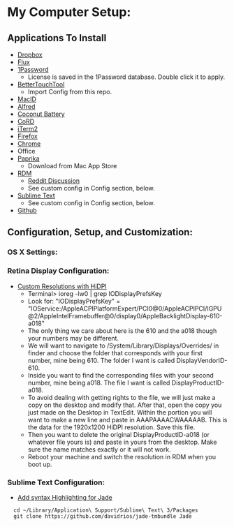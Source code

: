 # My Computer Setup:

## Applications To Install
* [Dropbox](https://www.dropbox.com)
* [Flux](https://justgetflux.com)
* [1Password](https://agilebits.com/downloads)
  * License is saved in the 1Password database. Double click it to apply.
* [BetterTouchTool](http://www.bettertouchtool.net)
  * Import Config from this repo.
* [MacID](http://macid.co)
* [Alfred](http://www.alfredapp.com)
* [Coconut Battery](http://www.coconut-flavour.com/coconutbattery/)
* [CoRD](http://cord.sourceforge.net)
* [iTerm2](http://iterm2.com)
* [Firefox](https://www.mozilla.org/en-US/firefox/)
* [Chrome](https://www.google.com/chrome/)
* Office
* [Paprika](http://paprikaapp.com)
  * Download from Mac App Store
* [RDM](https://dl.dropbox.com/u/87351306/RDM.tar.gz)
  * [Reddit Discussion](https://www.reddit.com/r/apple/comments/vi9yf/set_your_retina_macbook_pros_resolution_to)
  * See custom config in Config section, below.
* [Sublime Text](http://www.sublimetext.com)
  * See custom config in Config section, below.
* [Github](https://github.com)

## Configuration, Setup, and Customization:

### OS X Settings:

### Retina Display Configuration:
  * [Custom Resolutions with HiDPI](https://www.reddit.com/r/apple/comments/2ia242/enabling_1920_x_1200_hidpi_resolution_on_the_13/cl0c87l)
  	* Terminal> ioreg -lw0 | grep IODisplayPrefsKey 
  	* Look for: 
	"IODisplayPrefsKey" = "IOService:/AppleACPIPlatformExpert/PCI0@0/AppleACPIPCI/IGPU@2/AppleIntelFramebuffer@0/display0/AppleBacklightDisplay-610-a018"
    * The only thing we care about here is the 610 and the a018 though your numbers may be different.
    * We will want to navigate to /System/Library/Displays/Overrides/ in finder and choose the folder that corresponds with your first number, mine being 610. The folder I want is called DisplayVendorID-610.
    * Inside you want to find the corresponding files with your second number, mine being a018. The file I want is called DisplayProductID-a018.
    * To avoid dealing with getting rights to the file, we will just make a copy on the desktop and modify that. After that, open the copy you just made on the Desktop in TextEdit. Within the <array> portion you will want to make a new line and paste in <data>AAAPAAAACWAAAAAB</data>. This is the data for the 1920x1200 HiDPI resolution. Save this file.
    * Then you want to delete the original DisplayProductID-a018 (or whatever file yours is) and paste in yours from the desktop. Make sure the name matches exactly or it will not work.
    * Reboot your machine and switch the resolution in RDM when you boot up.

### Sublime Text Configuration:
  * [Add syntax Highlighting for Jade](http://stackoverflow.com/a/7693609)
```
  cd ~/Library/Application\ Support/Sublime\ Text\ 3/Packages
  git clone https://github.com/davidrios/jade-tmbundle Jade
```


